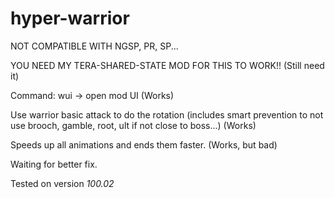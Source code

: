 # hyper-warrior

NOT COMPATIBLE WITH NGSP, PR, SP...

YOU NEED MY TERA-SHARED-STATE MOD FOR THIS TO WORK!! (Still need it)

Command: wui -> open mod UI (Works)

Use warrior basic attack to do the rotation (includes smart prevention to not use brooch, gamble, root, ult if not close to boss...) (Works)

Speeds up all animations and ends them faster. (Works, but bad)

Waiting for better fix.

Tested on version *100.02*
